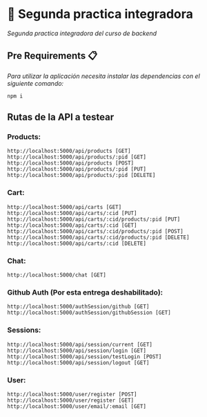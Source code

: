 # 👋 Segunda practica integradora
_Segunda practica integradora del curso de backend_

## Pre Requirements 📋

_Para utilizar la aplicación necesita instalar las dependencias con el siguiente comando:_
```
npm i
```
## Rutas de la API a testear

### Products: 
```
http://localhost:5000/api/products [GET]
http://localhost:5000/api/products/:pid [GET]
http://localhost:5000/api/products [POST]
http://localhost:5000/api/products/:pid [PUT]
http://localhost:5000/api/products/:pid [DELETE]
```
### Cart:
```
http://localhost:5000/api/carts [GET]
http://localhost:5000/api/carts/:cid [PUT]
http://localhost:5000/api/carts/:cid/products/:pid [PUT]
http://localhost:5000/api/carts/:cid [GET]
http://localhost:5000/api/carts/:cid/products/:pid [POST]
http://localhost:5000/api/carts/:cid/products/:pid [DELETE]
http://localhost:5000/api/carts/:cid [DELETE]
```
### Chat:
```
http://localhost:5000/chat [GET] 
```
### Github Auth (Por esta entrega deshabilitado):
```
http://localhost:5000/authSession/github [GET]
http://localhost:5000/authSession/githubSession [GET]
```
### Sessions:
```
http://localhost:5000/api/session/current [GET]
http://localhost:5000/api/session/login [GET]
http://localhost:5000/api/session/testLogin [POST]
http://localhost:5000/api/session/logout [GET]
```
### User:
```
http://localhost:5000/user/register [POST]
http://localhost:5000/user/register [GET]
http://localhost:5000/user/email/:email [GET] 
```
